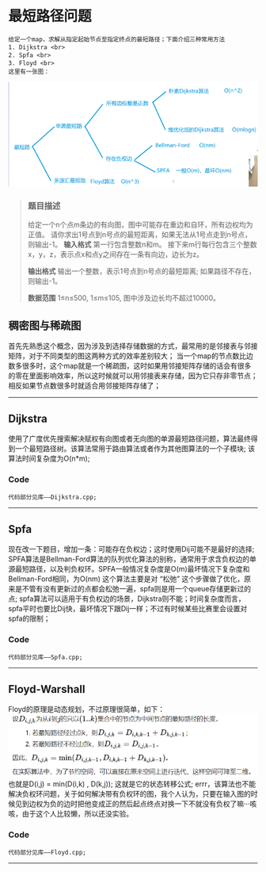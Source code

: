 # 最短路径问题
    给定一个map，求解从指定起始节点至指定终点的最短路径；下面介绍三种常用方法
    1. Dijkstra <br>
    2. Spfa <br>
    3. Floyd <br>
    这里有一张图：
![](Pictures/SR.png)

> ### 题目描述
> 给定一个n个点m条边的有向图，图中可能存在重边和自环，所有边权均为正值。
> 请你求出1号点到n号点的最短距离，如果无法从1号点走到n号点，则输出-1。
>**输入格式**
>第一行包含整数n和m。
>接下来m行每行包含三个整数x，y，z，表示点x和点y之间存在一条有向边，边长为z。
>
>**输出格式**
>输出一个整数，表示1号点到n号点的最短距离;
>如果路径不存在，则输出-1。
>
>**数据范围**
>1≤n≤500,
>1≤m≤105,
>图中涉及边长均不超过10000。

## 稠密图与稀疏图
首先先熟悉这个概念，因为涉及到选择存储数据的方式，最常用的是邻接表与邻接矩阵，对于不同类型的图这两种方式的效率差别较大；
当一个map的节点数比边数多很多时，这个map就是一个稀疏图，这时如果用邻接矩阵存储的话会有很多的零在里面影响效率，所以这时候就可以用邻接表来存储，因为它只存非零节点；相反如果节点数很多时就适合用邻接矩阵存储了；

---

## Dijkstra
使用了广度优先搜索解决赋权有向图或者无向图的单源最短路径问题，算法最终得到一个最短路径树。该算法常用于路由算法或者作为其他图算法的一个子模块;
该算法时间复杂度为O(n*m);

### Code
    代码部分见库——Dijkstra.cpp;

---

## Spfa
现在改一下题目，增加一条：可能存在负权边；这时使用Dij可能不是最好的选择;
SPFA算法是Bellman-Ford算法的队列优化算法的别称，通常用于求含负权边的单源最短路径，以及判负权环。SPFA一般情况复杂度是O(m)最坏情况下复杂度和Bellman-Ford相同，为O(nm)
这个算法主要是对 “松弛” 这个步骤做了优化，原来是不管有没有更新过的点都会松弛一遍，spfa则是用一个queue存储更新过的点;
spfa算法可以适用于有负权边的场景，Dijkstra则不能；时间复杂度而言，spfa平时也要比Dij快，最坏情况下跟Dij一样；不过有时候某些比赛里会设置对spfa的限制；

### Code
    代码部分见库——Spfa.cpp;

---

## Floyd-Warshall
Floyd的原理是动态规划，不过原理很简单，如下：
![](Pictures/FLD.png)
也就是D(i,j) = min(D(i,k) , D(k,j)); 这就是它的状态转移公式;
errr，该算法也不能解决负权环问题，关于如何解决带有负权环的图，我个人认为，只要在输入图的时候见到边权为负的边时把他变成正的然后起点终点对换一下不就没有负权了嘛···咳咳，由于这个人比较懒，所以还没实验。

### Code
    代码部分见库——Floyd.cpp;

---
